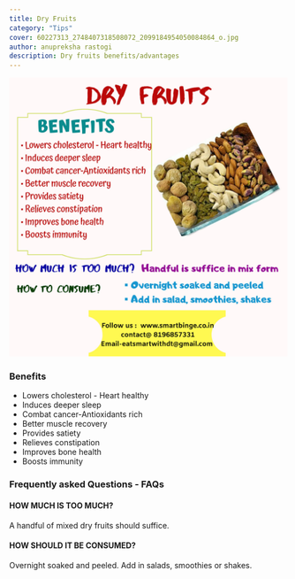 ```yaml
---
title: Dry Fruits
category: "Tips"
cover: 60227313_2748407318508072_2099184954050084864_o.jpg
author: anupreksha rastogi
description: Dry fruits benefits/advantages
---
```


![Dry fruits](60227313_2748407318508072_2099184954050084864_o.jpg)

### Benefits

- Lowers cholesterol - Heart healthy
- Induces deeper sleep
- Combat cancer-Antioxidants rich
- Better muscle recovery
- Provides satiety
- Relieves constipation
- Improves bone health
- Boosts immunity

### Frequently asked Questions - FAQs

#### HOW MUCH IS TOO MUCH?

A handful of mixed dry fruits should suffice.

#### HOW SHOULD IT BE CONSUMED?

Overnight soaked and peeled. Add in salads, smoothies or shakes.
